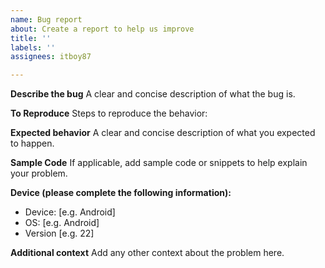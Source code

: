 ```yaml
---
name: Bug report
about: Create a report to help us improve
title: ''
labels: ''
assignees: itboy87

---
```


**Describe the bug**
A clear and concise description of what the bug is.

**To Reproduce**
Steps to reproduce the behavior:


**Expected behavior**
A clear and concise description of what you expected to happen.

**Sample Code**
If applicable, add sample code or snippets to help explain your problem.

**Device (please complete the following information):**
 - Device: [e.g. Android]
 - OS: [e.g. Android]
 - Version [e.g. 22]


**Additional context**
Add any other context about the problem here.
